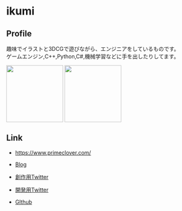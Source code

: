 # ikumi

## Profile
趣味でイラストと3DCGで遊びながら、エンジニアをしているものです。  
ゲームエンジン,C++,Python,C#,機械学習などに手を出したりしてます。

<p>
  <img align="center" src="https://github-readme-stats.vercel.app/api?username=ikumin3&theme=slateorange&show_icons=true&count_private=true" height="150px" />
  <img align="center" src="https://github-readme-stats.vercel.app/api/top-langs/?username=ikumin3&layout=compact&theme=slateorange&exclude_repo=yoshikouki.wp" height="150px" />
</p>

## Link
- https://www.primeclover.com/

- [Blog](https://primeclover-inbox.com)
- [創作用Twitter](https://twitter.com/_ikumin3)
- [開発用Twitter](https://twitter.com/prime_clover)

- [GIthub](https://github.com/ikumin3)
